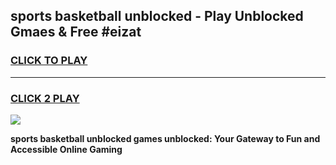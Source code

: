 
## sports basketball unblocked - Play Unblocked Gmaes & Free #eizat
<h3>
<a href="https://news.freeplayer.one?title=sports_basketball_unblocked&ref=24F">CLICK TO PLAY</a></h3>
<hr>

<h3>
<a href="https://news.freeplayer.one?title=sports_basketball_unblocked&ref=24F">CLICK 2 PLAY</a>
  
</h3>

<a href="https://news.freeplayer.one?title=sports_basketball_unblocked&ref=24F/"><img src="https://clearcache.store/games.png"></a>


**sports basketball unblocked games unblocked: Your Gateway to Fun and Accessible Online Gaming**
